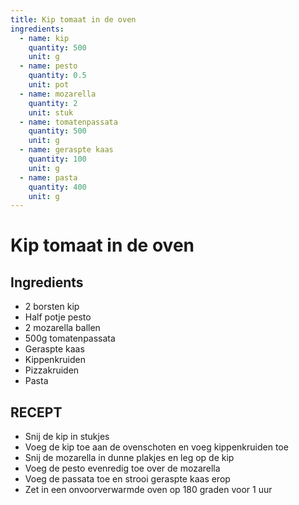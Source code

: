 ```yaml
---
title: Kip tomaat in de oven
ingredients:
  - name: kip
    quantity: 500
    unit: g
  - name: pesto
    quantity: 0.5
    unit: pot
  - name: mozarella
    quantity: 2
    unit: stuk
  - name: tomatenpassata
    quantity: 500
    unit: g
  - name: geraspte kaas
    quantity: 100
    unit: g
  - name: pasta
    quantity: 400
    unit: g
---
```


# Kip tomaat in de oven

## Ingredients
  - 2 borsten kip
  - Half potje pesto
  - 2 mozarella ballen
  - 500g tomatenpassata
  - Geraspte kaas
  - Kippenkruiden
  - Pizzakruiden
  - Pasta

## RECEPT

- Snij de kip in stukjes
- Voeg de kip toe aan de ovenschoten en voeg kippenkruiden toe
- Snij de mozarella in dunne plakjes en leg op de kip
- Voeg de pesto evenredig toe over de mozarella
- Voeg de passata toe en strooi geraspte kaas erop
- Zet in een onvoorverwarmde oven op 180 graden voor 1 uur
